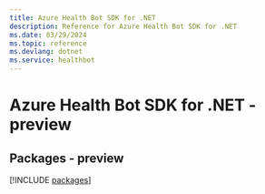 ```yaml
---
title: Azure Health Bot SDK for .NET
description: Reference for Azure Health Bot SDK for .NET
ms.date: 03/29/2024
ms.topic: reference
ms.devlang: dotnet
ms.service: healthbot
---
```

# Azure Health Bot SDK for .NET - preview
## Packages - preview
[!INCLUDE [packages](health-bot-index.md)]